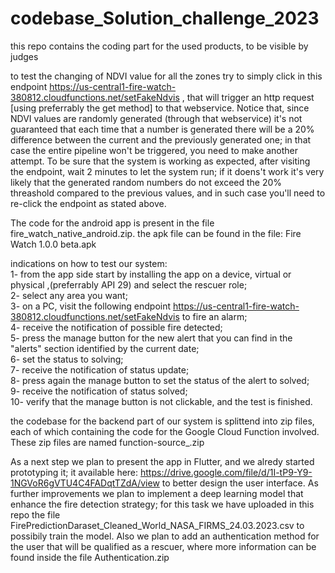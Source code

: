 # codebase_Solution_challenge_2023
this repo contains the coding part for the used products, to be visible by judges

to test the changing of NDVI value for all the zones try to simply click in this endpoint https://us-central1-fire-watch-380812.cloudfunctions.net/setFakeNdvis , that will trigger an http request [using preferrably the get method] to that webservice. Notice that, since NDVI values are randomly generated (through that webservice) it's not guaranteed that each time that a number is generated there will be a 20% difference between the current and the previously generated one; in that case the entire pipeline won't be triggered, you need to make another attempt.
To be sure that the system is working as expected, after visiting the endpoint, wait 2 minutes to let the system run; if it doens't work it's very likely that the generated random numbers do not exceed the 20% threashold compared to the previous values, and in such case you'll need to re-click the endpoint as stated above.

The code for the android app is present in the file fire_watch_native_android.zip.
the apk file can be found in the file: Fire Watch 1.0.0 beta.apk

indications on how to test our system: \
1- from the app side start by installing the app on a device, virtual or physical ,(preferrably API 29) and select the rescuer role;\
2- select any area you want;\
3- on a PC, visit the following endpoint https://us-central1-fire-watch-380812.cloudfunctions.net/setFakeNdvis to fire an alarm;\
4- receive the notification of possible fire detected;\
5- press the manage button for the new alert that you can find in the "alerts" section identified by the current date;\
6- set the status to solving;\
7- receive the notification of status update;\
8- press again the manage button to set the status of the alert to solved;\
9- receive the notification of status solved;\
10- verify that the manage button is not clickable, and the test is finished.


the codebase for the backend part of our system is splittend into zip files, each of which containing the code for the Google Cloud Function involved.
These zip files are named function-source_<function name>.zip


As a next step we plan to present the app in Flutter, and we alredy started prototyping it; it available here: https://drive.google.com/file/d/1I-tP9-Y9-1NGVoR6gVTU4C4FADqtTZdA/view to better design the user interface.
As further improvements we plan to implement a deep learning model that enhance the fire detection strategy; for this task we have uploaded in this repo the file FirePredictionDaraset_Cleaned_World_NASA_FIRMS_24.03.2023.csv to possibily train the model.
Also we plan to add an authentication method for the user that will be qualified as a rescuer, where more information can be found inside the file Authentication.zip

